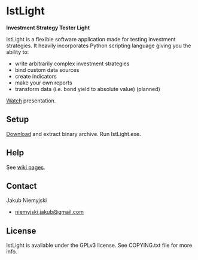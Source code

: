 # IstLight
**Investment Strategy Tester Light**

IstLight is a flexible software application made for testing investment strategies.
It heavily incorporates Python scripting language giving you the ability to:

* write arbitrarily complex investment strategies
* bind custom data sources
* create indicators
* make your own reports
* transform data (i.e. bond yield to absolute value) (planned)

[Watch](http://www.youtube.com/watch?v=RsLcKhea1hQ&hd=1) presentation.

## Setup

[Download](https://skydrive.live.com/redir?resid=9B88D15AF13BDEB4!105) and extract binary archive.
Run IstLight.exe.

## Help

See [wiki pages](https://github.com/nabuk/IstLight/wiki/_pages/).

## Contact

Jakub Niemyjski

- niemyjski.jakub@gmail.com

## License

IstLight is available under the GPLv3 license. See COPYING.txt file for more info.
